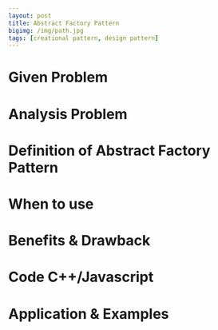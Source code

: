 ```yaml
---
layout: post
title: Abstract Factory Pattern
bigimg: /img/path.jpg
tags: [creational pattern, design pattern]
---
```


# Given Problem 


# Analysis Problem


# Definition of Abstract Factory Pattern


# When to use


# Benefits & Drawback


# Code C++/Javascript



# Application & Examples